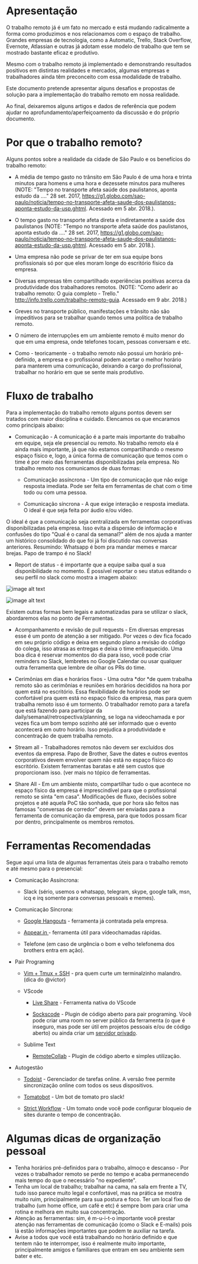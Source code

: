 # Apresentação

O trabalho remoto já é um fato no mercado e está mudando radicalmente a forma como produzimos e nos relacionamos com o espaço de trabalho. Grandes empresas de tecnologia, como a Automatic, Trello, Stack Overflow, Evernote, Atlassian e outras já adotam esse modelo de trabalho que tem se mostrado bastante eficaz e produtivo.

Mesmo com o trabalho remoto já implementado e demonstrando resultados positivos em distintas realidades e mercados, algumas empresas e trabalhadores ainda têm preconceito com essa modalidade de trabalho. 

Este documento pretende apresentar alguns desafios e propostas de solução para a implementação do trabalho remoto em nossa realidade. 

Ao final, deixaremos alguns artigos e dados de referência que podem ajudar no aprofundamento/aperfeiçoamento da discussão e do próprio documento.

# Por que o trabalho remoto?

Alguns pontos sobre a realidade da cidade de São Paulo e os benefícios do trabalho remoto:

* A média de tempo gasto no trânsito em São Paulo é de uma hora e trinta minutos para homens e uma hora e dezessete minutos para mulheres (NOTE:  "Tempo no transporte afeta saúde dos paulistanos, aponta estudo da ...." 28 set. 2017, https://g1.globo.com/sao-paulo/noticia/tempo-no-transporte-afeta-saude-dos-paulistanos-aponta-estudo-da-usp.ghtml. Acessado em 5 abr. 2018.). 

* O tempo gasto no transporte afeta direta e indiretamente a saúde dos paulistanos (NOTE:  "Tempo no transporte afeta saúde dos paulistanos, aponta estudo da ...." 28 set. 2017, https://g1.globo.com/sao-paulo/noticia/tempo-no-transporte-afeta-saude-dos-paulistanos-aponta-estudo-da-usp.ghtml. Acessado em 5 abr. 2018.).

* Uma empresa não pode se privar de ter em sua equipe bons profissionais só por que eles moram longe do escritório físico da empresa.

* Diversas empresas têm compartilhado experiências positivas acerca da produtividade dos trabalhadores remotos. (NOTE:  "Como aderir ao trabalho remoto: O guia completo - Trello." http://info.trello.com/trabalho-remoto-guia. Acessado em 9 abr. 2018.)

* Greves no transporte público, manifestações e trânsito não são impeditivos para se trabalhar quando temos uma política de trabalho remoto.

* O número de interrupções em um ambiente remoto é muito menor do que em uma empresa, onde telefones tocam, pessoas conversam e etc.

* Como - teoricamente - o trabalho remoto não possui um horário pré-definido, a empresa e o profissional podem acertar o melhor horário para manterem uma comunicação, deixando a cargo do profissional, trabalhar no horário em que se sente mais produtivo.

# Fluxo de trabalho

Para a implementação do trabalho remoto alguns pontos devem ser tratados com maior disciplina e cuidado. Elencamos os que encaramos como principais abaixo:

* Comunicação - A comunicação é a parte mais importante do trabalho em equipe, seja ele presencial ou remoto. No trabalho remoto ela é ainda mais importante, já que não estamos compartilhando o mesmo espaço físico e, logo, a única forma de comunicação que temos com o time é por meio das ferramentas disponibilizadas pela empresa. No trabalho remoto nos comunicamos de duas formas:

    * Comunicação assíncrona - Um tipo de comunicação que não exige resposta imediata. Pode ser feita em ferramentas de chat com o time todo ou com uma pessoa.

    * Comunicação síncrona - A que exige interação e resposta imediata. O ideal é que seja feita por áudio e/ou vídeo.

O ideal é que a comunicação seja centralizada em ferramentas corporativas disponibilizadas pela empresa. Isso evita a dispersão de informação e confusões do tipo "Qual é o canal da semanal?" além de nos ajuda a manter um histórico consolidado do que foi já foi discutido nas conversas anteriores. Resumindo: Whatsapp é bom pra mandar memes e marcar brejas. Papo de trampo é no Slack!

* Report de status - é importante que a equipe saiba qual a sua disponibilidade no momento. É possível reportar o seu status editando o seu perfil no slack como mostra a imagem abaixo:

![image alt text](image_0.png)

![image alt text](image_1.png)

Existem outras formas bem legais e automatizadas para se utilizar o slack, abordaremos elas no ponto de Ferramentas.

* Acompanhamento e revisão de pull requests - Em diversas empresas esse é um ponto de atenção a ser mitigado. Por vezes o dev fica focado em seu próprio código e deixa em segundo plano a revisão do código do colega, isso atrasa as entregas e deixa o time enfraquecido. Uma boa dica é reservar momentos do dia para isso, você pode criar reminders no Slack, lembretes no Google Calendar ou usar qualquer outra ferramenta que lembre de olhar os PRs do time.

* Cerimônias em dias e horários fixos - Uma outra *dor *de quem trabalha remoto são as cerimônias e reuniões em horários decididos na hora por quem está no escritório. Essa flexibilidade de horários pode ser confortável pra quem está no espaço físico da empresa, mas para quem trabalha remoto isso é um tormento. O trabalhador remoto para a tarefa que está fazendo para participar da daily/semanal/retrospectiva/planning, se loga na videochamada e por vezes fica um bom tempo sozinho até ser informado que o evento acontecerá em outro horário. Isso prejudica a produtividade e concentração de quem trabalha remoto.

* Stream all - Trabalhadores remotos não devem ser excluídos dos eventos da empresa. Papo de Brother, Save the dates e outros eventos corporativos devem envolver quem não está no espaço físico do escritório. Existem ferramentas baratas e até sem custos que proporcionam isso. (ver mais no tópico de ferramentas.

* Share All - Em um ambiente misto, compartilhar tudo o que acontece no espaço físico da empresa é imprescindível para que o profissional remoto se sinta "em casa". Modificações de fluxo, decisões sobre projetos e até aquela PoC tão sonhada, que por hora são feitos nas famosas "conversas de corredor" devem ser enviadas para a ferramenta de comunicação da empresa, para que todos possam ficar por dentro, principalmente os membros remotos.

# Ferramentas Recomendadas

Segue aqui uma lista de algumas ferramentas úteis para o trabalho remoto e até mesmo para o presencial:

* Comunicação Assíncrona:

    * Slack (sério, usemos o whatsapp, telegram, skype, google talk, msn, icq e irq somente para conversas pessoais e memes).

* Comunicação Síncrona:

    * [Google Hangouts](https://hangouts.google.com/) - ferramenta já contratada pela empresa.

    * [Appear.in ](https://appear.in/)- ferramenta útil para vídeochamadas rápidas.

    * Telefone (em caso de urgência o bom e velho telefonema dos brothers entra em ação).

* Pair Programing

    * [Vim + Tmux + SSH](https://www.hamvocke.com/blog/remote-pair-programming-with-tmux/) - pra quem curte um terminalzinho malandro. (dica do @victor)

    * VScode

        * [Live Share](https://code.visualstudio.com/blogs/2017/11/15/live-share) - Ferramenta nativa do VScode

        * [Sockscode](https://marketplace.visualstudio.com/items?itemName=shyykoserhiy.sockscode-vscode) - Plugin de código aberto para pair programing. Você pode criar uma room no server público da ferramenta (o que é inseguro, mas pode ser útil em projetos pessoais e/ou de código aberto) ou ainda criar um [servidor privado](https://github.com/sockscode/sockscode-server).

    * Sublime Text

        * [RemoteCollab](https://packagecontrol.io/packages/RemoteCollab) - Plugin de código aberto e simples utilização.

* Autogestão

    * [Todoist](https://ptbr.todoist.com/) - Gerenciador de tarefas online. A versão free permite sincronização online com todos os seus dispositivos.

    * [Tomatobot](https://tomatobot.matthewhiggins.me/) - Um bot de tomato pro slack!

    * [Strict Workflow](https://chrome.google.com/webstore/detail/strict-workflow/cgmnfnmlficgeijcalkgnnkigkefkbhd?hl=pt-BR) - Um tomato onde você pode configurar bloqueio de sites durante o tempo de concentração.

# Algumas dicas de organização pessoal

* Tenha horários pré-definidos para o trabalho, almoço e descanso - Por vezes o trabalhador remoto se perde no tempo e acaba permanecendo mais tempo do que o necessário "no expediente".
* Tenha um local de trabalho; trabalhar na cama, na sala em frente a TV, tudo isso parece muito legal e confortável, mas na prática se mostra muito ruim, principalmente para sua postura e foco. Ter um local fixo de trabalho (um home office, um café e etc) é sempre bom para criar uma rotina e melhora em muito sua concentração.
* Atenção as ferramentas: sim, é m-u-i-t-o importante você prestar atenção nas ferramentas de comunicação (como o Slack e E-mails) pois lá estão informações importantes que podem te auxiliar na tarefa.
* Avise a todos que você está trabalhando no horário definido e que tentem não te interromper, isso é realmente muito importante, principalmente amigos e familiares que entram em seu ambiente sem bater e etc.